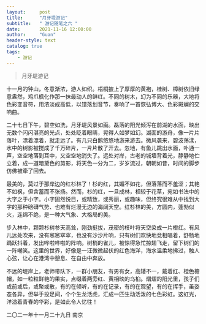 ```yaml
---
layout:     post
title:      "月牙堤游记"
subtitle:   " 游记随笔之六 "
date:       2021-11-16 12:00:00
author:     "Guan"
header-style: text
catalog: true
tags:
    - 游记
---
```


>月牙堤游记

十一月的钟山，冬意渐浓，游人如织。梧桐披上了厚厚的黄袍，桂树、樟树依旧绿意盎然，鸡爪枫化作那一抹最动人的鲜红。不同的树木，幻为不同的乐器，大地将色彩变音符，用浓淡成高低，以错落划音节，奏响了一首恢弘博大、色彩斑斓的交响曲。 

二十七日下午，碧空如洗，月牙堤风景如画。磊落的阳光倾泻在前湖的水面，映出无数个闪闪湛亮的光点，处处眨着眼睛，晃得人如梦如幻。湖面的游舟，像一片片落叶，漂着漂着，就走远了。有几只白鹅悠悠地游来游去。微风袭来，碧波荡漾，水中的树影被搅成了千万碎片，一片片散了开去。忽地，有鱼儿跳出水面，卟通一声，空空地落到耳中，又空空地消失了。远处对岸，古老的城墙背着光，静静地伫立着，成一道暗黛色的剪影，将天色一分为二，岁岁流过，朝朝如昔，时间的脚步仿佛被牵了回去。

最美的，莫过于那岸边的红杉林了！杉的红，其媚不如花，但落落而不羞涩；其艳不如枫，但含蓄而不张扬。然而，杉的红，一旦成林，相较于花草，宛如书法中的大字之于小字。小字固然悦目，或精致，或秀丽，或趣味，但终究很难从中找到大字的那种磅礴气势、也难有烂漫无边的海阔天空。红杉林的美，方圆内，蓬勃似火，连绵不绝，是一种大气象、大格局的美。

步入林中，颗颗杉树参天高耸，刚劲挺拔，茂密的枝叶将天空染成一片橙红。有风儿远处吹来，没有窸窸窣窣，也没有沙沙片响，只有树们欢快地竞相唱着，舒畅地踊跃抖着，发出哗啦哗啦的阵响。树梢的雀儿，被惊得急忙掠翅飞走，留下树们的一阵嘲笑。这里的世界，好像是一汪微微起伏的红色海洋，海水温柔地拂过，触人心弦，让心在港湾中憩息、在自由中奔放。

不远的堤岸上，老师带队下，一群小朋友，有男有女，高矮不一，戴着红、橙色檐帽，如一粒粒鲜艳的果实，点缀着两旁红、黄相映的乌桕。熠熠的阳光里，孩子们或前或后，或聚或散，有的在倾听，有的在记录，有的在观望，有的在挥手，虽姿态各异，但举手投足间，个个生龙活虎，汇成一匹生动活泼的七色彩虹。这虹光，洋溢着青春的华彩，是如此令人忆往！


二〇二一年十一月二十九日  南京